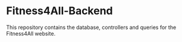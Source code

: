 # Fitness4All-Backend

This repository contains the database, controllers and queries for the Fitness4All website.